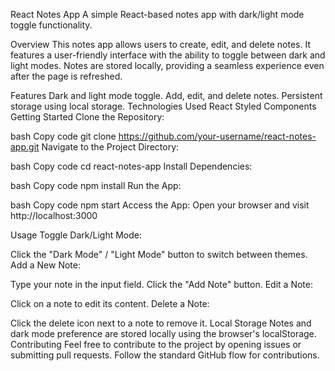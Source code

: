 React Notes App
A simple React-based notes app with dark/light mode toggle functionality.

Overview
This notes app allows users to create, edit, and delete notes. It features a user-friendly interface with the ability to toggle between dark and light modes. Notes are stored locally, providing a seamless experience even after the page is refreshed.

Features
Dark and light mode toggle.
Add, edit, and delete notes.
Persistent storage using local storage.
Technologies Used
React
Styled Components
Getting Started
Clone the Repository:

bash
Copy code
git clone https://github.com/your-username/react-notes-app.git
Navigate to the Project Directory:

bash
Copy code
cd react-notes-app
Install Dependencies:

bash
Copy code
npm install
Run the App:

bash
Copy code
npm start
Access the App:
Open your browser and visit http://localhost:3000

Usage
Toggle Dark/Light Mode:

Click the "Dark Mode" / "Light Mode" button to switch between themes.
Add a New Note:

Type your note in the input field.
Click the "Add Note" button.
Edit a Note:

Click on a note to edit its content.
Delete a Note:

Click the delete icon next to a note to remove it.
Local Storage
Notes and dark mode preference are stored locally using the browser's localStorage.
Contributing
Feel free to contribute to the project by opening issues or submitting pull requests. Follow the standard GitHub flow for contributions.
